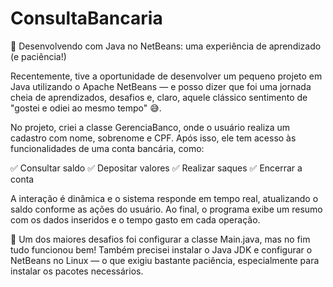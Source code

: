# ConsultaBancaria
🚀 Desenvolvendo com Java no NetBeans: uma experiência de aprendizado (e paciência!)

Recentemente, tive a oportunidade de desenvolver um pequeno projeto em Java utilizando o Apache NetBeans — e posso dizer que foi uma jornada cheia de aprendizados, desafios e, claro, aquele clássico sentimento de "gostei e odiei ao mesmo tempo" 😅.

No projeto, criei a classe GerenciaBanco, onde o usuário realiza um cadastro com nome, sobrenome e CPF. Após isso, ele tem acesso às funcionalidades de uma conta bancária, como:

✅ Consultar saldo
✅ Depositar valores
✅ Realizar saques
✅ Encerrar a conta

A interação é dinâmica e o sistema responde em tempo real, atualizando o saldo conforme as ações do usuário. Ao final, o programa exibe um resumo com os dados inseridos e o tempo gasto em cada operação.

📌 Um dos maiores desafios foi configurar a classe Main.java, mas no fim tudo funcionou bem! Também precisei instalar o Java JDK e configurar o NetBeans no Linux — o que exigiu bastante paciência, especialmente para instalar os pacotes necessários.
